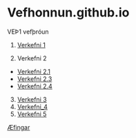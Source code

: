 # Vefhonnun.github.io
VEÞ1 vefþróun

1. [Verkefni 1](Verkefni_1)

2. Verkefni 2

  * [Verkefni 2.1](Verkefni_2/verkefni-2.1)
  * [Verkefni 2.3](Verkefni_2/verkefni-23)
  * [Verkefni 2.4](Verkefni_2/verkefni-24)
  
 3. [Verkefni 3](Verkefni_3)
 4. [Verkefni_4](Verkefni_4)
 5. [Verkefni 5](Verkefni_5)

[Æfingar](Æfingar)
